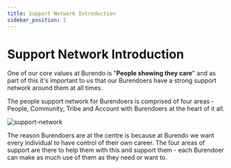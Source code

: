 ```yaml
---
title: Support Network Introduction
sidebar_position: 1
---
```

# Support Network Introduction

One of our core values at Burendo is "**People showing they care**" and as part of this it's important to us that our Burendoers have a strong support network around them at all times.

The people support network for Burendoers is comprised of four areas - People, Community, Tribe and Account with Burendoers at the heart of it all.

![support-network](/img/Our%20People/support-network.png)

The reason Burendoers are at the centre is because at Burendo we want every individual to have control of their own career. The four areas of support are there to help them with this and support them - each Burendoer can make as much use of them as they need or want to.
